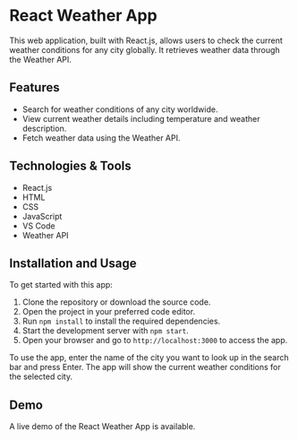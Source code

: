# React Weather App

This web application, built with React.js, allows users to check the current weather conditions for any city globally. It retrieves weather data through the Weather API.

## Features
- Search for weather conditions of any city worldwide.
- View current weather details including temperature and weather description.
- Fetch weather data using the Weather API.

## Technologies & Tools
- React.js
- HTML
- CSS
- JavaScript
- VS Code
- Weather API

## Installation and Usage
To get started with this app:

1. Clone the repository or download the source code.
2. Open the project in your preferred code editor.
3. Run `npm install` to install the required dependencies.
4. Start the development server with `npm start`.
5. Open your browser and go to `http://localhost:3000` to access the app.

To use the app, enter the name of the city you want to look up in the search bar and press Enter. The app will show the current weather conditions for the selected city.

## Demo
A live demo of the React Weather App is available.
